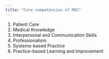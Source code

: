 ```yaml
---
title: "Core competencies of MOC"
---
```

1. Patient Care
2. Medical Knowledge
3. Interpersonal and Communication Skills
4. Professionalism
5. Systems-based Practice
6. Practice-based Learning and Improvement


